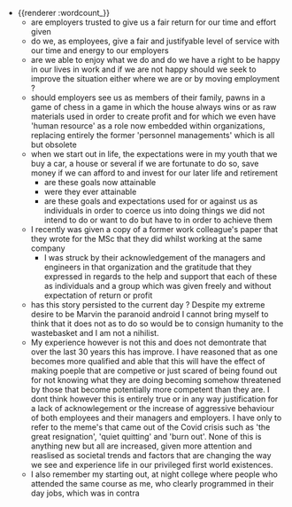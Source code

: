 - {{renderer :wordcount_}}
	- are employers trusted to give us a fair return for our time and effort given
	- do we, as employees, give a fair and justifyable level of service with our time and energy to our employers
	- are we able to enjoy what we do and do we have a right to be happy in our lives in work and if we are not happy should we seek to improve the situation either where we are or by moving employment ?
	- should employers see us as members of their family, pawns in a game of chess in a game in which the house always wins or as raw materials used in order to create profit and for which we even have 'human resource' as a role now embedded within organizations, replacing entirely the former 'personnel managements' which is all but obsolete
	- when we start out in life, the expectations were in my youth that we buy a car, a house or several if we are fortunate to do so, save money if we can afford to and invest for our later life and retirement
		- are these goals now attainable
		- were they ever attainable
		- are these goals and expectations used for or against us as individuals in order to coerce us into doing things we did not intend to do or want to do but have to in order to achieve them
	- I recently was given a copy of a former work colleague's paper that they wrote for the MSc that they did whilst working at the same company
		- I was struck by their acknowledgement of the managers and engineers in that organization and the gratitude that they expressed in regards to the help and support that each of these as individuals and a group which was given freely and without expectation of return or profit
	- has this story persisted to the current day ? Despite my extreme desire to be Marvin the paranoid android I cannot bring myself to think that it does not as to do so would be to consign humanity to the wastebasket and I am not a nihilist.
	- My experience however is not this and does not demontrate that over the last 30 years this has improve. I have reasoned that as one becomes more qualified and able that this will have the effect of making poeple that are competive or just scared of being found out for not knowing what they are doing becoming somehow threatened by those that become potentially more competent than they are. I dont think however this is entirely true or in any way justification for a lack of acknowlegement or the increase of aggressive behaviour of both employees and their managers and employers. I have only to refer to the meme's that came out of the Covid crisis such as 'the great resignation', 'quiet quitting' and 'burn out'. None of this is anything new but all are increased, given more attention and reaslised as societal trends and factors that are changing the way we see  and experience life in our privileged first world existences.
	- I also remember my starting out, at night college where people who attended the same course as me, who clearly programmed in their day jobs, which was in contra